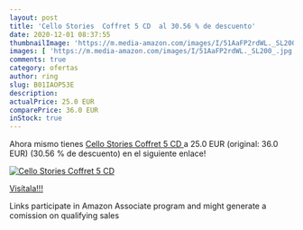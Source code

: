 ```yaml
---
layout: post
title: 'Cello Stories  Coffret 5 CD  al 30.56 % de descuento'
date: 2020-12-01 08:37:55
thumbnailImage: 'https://m.media-amazon.com/images/I/51AaFP2rdWL._SL200_.jpg'
images: [ 'https://m.media-amazon.com/images/I/51AaFP2rdWL._SL200_.jpg' ]
comments: true
category: ofertas
author: ring
slug: B01IAOP53E
description:
actualPrice: 25.0 EUR
comparePrice: 36.0 EUR
inStock: true
---
```


Ahora mismo tienes [Cello Stories  Coffret 5 CD ](https://www.amazon.fr/dp/B01IAOP53E/?tag=tolees0d-21) a 25.0 EUR (original: 36.0 EUR) (30.56 %  de descuento) en el siguiente enlace!

[![Cello Stories  Coffret 5 CD ](https://m.media-amazon.com/images/I/51AaFP2rdWL._SL200_.jpg)](https://www.amazon.fr/dp/B01IAOP53E/?tag=tolees0d-21)

[Visítala!!!](https://www.amazon.fr/dp/B01IAOP53E/?tag=tolees0d-21)

Links participate in Amazon Associate program and might generate a comission on qualifying sales
